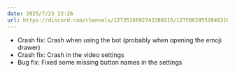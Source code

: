 ```yaml
---
date: 2025/7/23 22:26
url: https://discord.com/channels/1273516692743389215/1275062955284631605/1397570452389494834
---
```

- Crash fix: Crash when using the bot (probably when opening the emoji drawer)
- Crash fix: Crash in the video settings
- Bug fix: Fixed some missing button names in the settings